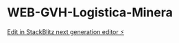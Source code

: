 # WEB-GVH-Logistica-Minera

[Edit in StackBlitz next generation editor ⚡️](https://stackblitz.com/~/github.com/RM-Soluciones/WEB-GVH-Logistica-Minera)